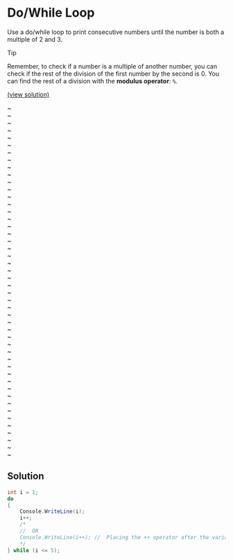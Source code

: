 # Do/While Loop

Use a do/while loop to print consecutive numbers until the number is both a multiple of 2 and 3.

> [!TIP]
> Remember, to check if a number is a multiple of another number, you can check if the rest of the division of the first number by the second is 0. You can find the rest of a division with the **modulus operator**: `%`.

[(view solution)](#solution)

~  
~  
~  
~  
~  
~  
~  
~  
~  
~  
~  
~  
~  
~  
~  
~  
~  
~  
~  
~  
~  
~  
~  
~  
~  
~  
~  
~  
~  
~  
~  
~  
~  
~  
~  
~  
~  
~  
~  
~  
~  
~  
~  
~  
~  
~  
~  
~  

## Solution

```csharp
int i = 1;
do
{
	Console.WriteLine(i);
	i++;
	/*
	//	OR
	Console.WriteLine(i++);	//	Placing the ++ operator after the variable the increment happens after its written
	*/
} while (i <= 5);
```